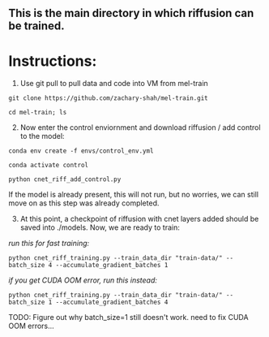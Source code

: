 ## This is the main directory in which riffusion can be trained.

# Instructions:

1. Use git pull to pull data and code into VM from mel-train

```git clone https://github.com/zachary-shah/mel-train.git``` 

```cd mel-train; ls```

2. Now enter the control enviornment and download riffusion / add control to the model:

```conda env create -f envs/control_env.yml```

```conda activate control```

```python cnet_riff_add_control.py```

If the model is already present, this will not run, but no worries, we can still move on as this step was already completed. 

3. At this point, a checkpoint of riffusion with cnet layers added should be saved into ./models. Now, we are ready to train: 

*run this for fast training:*

```python cnet_riff_training.py --train_data_dir "train-data/" --batch_size 4 --accumulate_gradient_batches 1```

*if you get CUDA OOM error, run this instead:*

```python cnet_riff_training.py --train_data_dir "train-data/" --batch_size 1 --accumulate_gradient_batches 4```

TODO: Figure out why batch_size=1 still doesn't work. need to fix CUDA OOM errors...
